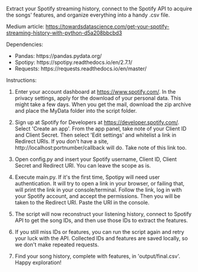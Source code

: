 Extract your Spotify streaming history, connect to the Spotify API to acquire the songs' features, and organize everything into a handy .csv file. 

Medium article: https://towardsdatascience.com/get-your-spotify-streaming-history-with-python-d5a208bbcbd3

Dependencies:

<ul>
<li>Pandas: https://pandas.pydata.org/</li>
<li>Spotipy: https://spotipy.readthedocs.io/en/2.7.1/</li>
<li>Requests: https://requests.readthedocs.io/en/master/</li>
</ul>

Instructions:

1. Enter your account dashboard at https://www.spotify.com/. In the privacy settings, apply for the download of your personal data. This might take a few days. When you get the mail, download the zip archive and place the MyData folder into the script folder. 

2. Sign up at Spotify for Developers at https://developer.spotify.com/. Select 'Create an app'. From the app panel, take note of your Client ID and Client Secret. Then select 'Edit settings' and whitelist a link in Redirect URIs. If you don't have a site, http://localhost:portnumber/callback will do. Take note of this link too.

3. Open config.py and insert your Spotify username, Client ID, Client Secret and Redirect URI. You can leave the scope as is.

4. Execute main.py. If it's the first time, Spotipy will need user authentication. It will try to open a link in your browser, or failing that, will print the link in your console/terminal. Follow the link, log in with your Spotify account, and accept the permissions. Then you will be taken to the Redirect URI. Paste the URI in the console. 

5. The script will now reconstruct your listening history, connect to Spotify API to get the song IDs, and then use those IDs to extract the features. 

5. If you still miss IDs or features, you can run the script again and retry your luck with the API. Collected IDs and features are saved locally, so we don't make repeated requests. 

6. Find your song history, complete with features, in 'output/final.csv'. Happy exploration! 
